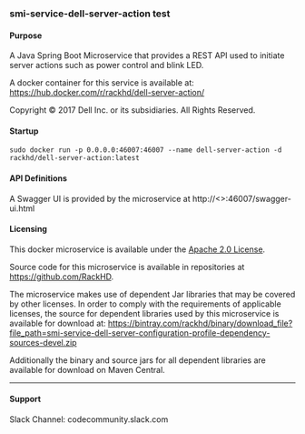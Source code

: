 ### smi-service-dell-server-action test

#### Purpose

A Java Spring Boot Microservice that provides a REST API used to initiate server actions such as power control and blink LED.

A docker container for this service is available at: https://hub.docker.com/r/rackhd/dell-server-action/

Copyright © 2017 Dell Inc. or its subsidiaries.  All Rights Reserved. 

#### Startup

~~~
sudo docker run -p 0.0.0.0:46007:46007 --name dell-server-action -d rackhd/dell-server-action:latest
~~~

#### API Definitions
A Swagger UI is provided by the microservice at http://<<ip>>:46007/swagger-ui.html


#### Licensing
This docker microservice is available under the [Apache 2.0 License](http://www.apache.org/licenses/LICENSE-2.0.txt). 

Source code for this microservice is available in repositories at https://github.com/RackHD.  

The microservice makes use of dependent Jar libraries that may be covered by other licenses. In order to comply with the requirements of applicable licenses, the source for dependent libraries used by this microservice is available for download at:  https://bintray.com/rackhd/binary/download_file?file_path=smi-service-dell-server-configuration-profile-dependency-sources-devel.zip    

Additionally the binary and source jars for all dependent libraries are available for download on Maven Central.

---
#### Support
Slack Channel: codecommunity.slack.com

